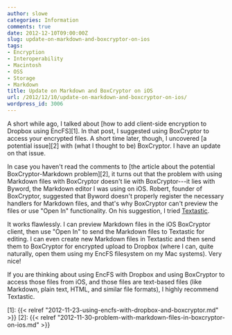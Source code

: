 ```yaml
---
author: slowe
categories: Information
comments: true
date: 2012-12-10T09:00:00Z
slug: update-on-markdown-and-boxcryptor-on-ios
tags:
- Encryption
- Interoperability
- Macintosh
- OSS
- Storage
- Markdown
title: Update on Markdown and BoxCryptor on iOS
url: /2012/12/10/update-on-markdown-and-boxcryptor-on-ios/
wordpress_id: 3006
---
```


A short while ago, I talked about [how to add client-side encryption to Dropbox using EncFS][1]. In that post, I suggested using BoxCryptor to access your encrypted files. A short time later, though, I uncovered [a potential issue][2] with (what I thought to be) BoxCryptor. I have an update on that issue.

In case you haven't read the comments to [the article about the potential BoxCryptor-Markdown problem][2], it turns out that the problem with using Markdown files with BoxCryptor doesn't lie with BoxCryptor---it lies with Byword, the Markdown editor I was using on iOS. Robert, founder of BoxCryptor, suggested that Byword doesn't properly register the necessary handlers for Markdown files, and that's why BoxCryptor can't preview the files or use "Open In" functionality. On his suggestion, I tried [Textastic](http://www.textasticapp.com/).

It works flawlessly. I can preview Markdown files in the iOS BoxCryptor client, then use "Open In" to send the Markdown files to Textastic for editing. I can even create new Markdown files in Textastic and then send them to BoxCryptor for encrypted upload to Dropbox (where I can, quite naturally, open them using my EncFS filesystem on my Mac systems). Very nice!

If you are thinking about using EncFS with Dropbox and using BoxCryptor to access those files from iOS, and those files are text-based files (like Markdown, plain text, HTML, and similar file formats), I highly recommend Textastic.

[1]: {{< relref "2012-11-23-using-encfs-with-dropbox-and-boxcryptor.md" >}}
[2]: {{< relref "2012-11-30-problem-with-markdown-files-in-boxcryptor-on-ios.md" >}}
